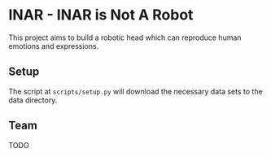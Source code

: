 # INAR - INAR is Not A Robot

This project aims to build a robotic head which can reproduce human emotions
and expressions.

## Setup

The script at `scripts/setup.py` will download the necessary data sets to the
data directory.

## Team

TODO

